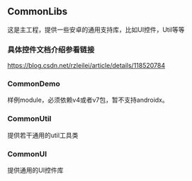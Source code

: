 ## CommonLibs
这是主工程，提供一些安卓的通用支持库，比如UI控件，Util等等

### 具体控件文档介绍参看链接
https://blog.csdn.net/rzleilei/article/details/118520784

### CommonDemo
样例module，必须依赖v4或者v7包，暂不支持androidx。

### CommonUtil
提供若干通用的util工具类

### CommonUI
提供通用的UI控件库


